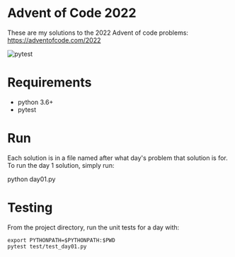 # Advent of Code 2022

These are my solutions to the 2022 Advent of code problems: https://adventofcode.com/2022

![pytest](https://github.com/alex-precosky/AdventOfCode2022/actions/workflows/python-package.yml/badge.svg)

# Requirements

- python 3.6+
- pytest

# Run

Each solution is in a file named after what day's problem that solution is for. To run the day 1 solution, simply run:

python day01.py

# Testing

From the project directory, run the unit tests for a day with:

```
export PYTHONPATH=$PYTHONPATH:$PWD
pytest test/test_day01.py
```
